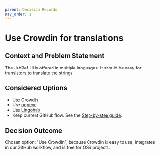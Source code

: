 ```yaml
---
parent: Decision Records
nav_order: 1
---
```

# Use Crowdin for translations

## Context and Problem Statement

The JabRef UI is offered in multiple languages. It should be easy for translators to translate the strings.

## Considered Options

* Use [Crowdin](http://crowdin.com/)
* Use [popeye](https://github.com/JabRef/popeye)
* Use [Lingohub](https://lingohub.com/)
* Keep current GitHub flow. See the [Step-by-step guide](https://docs.jabref.org/contributing/how-to-translate-the-ui).

## Decision Outcome

Chosen option: "Use Crowdin", because Crowdin is easy to use, integrates in our GitHub workflow, and is free for OSS projects.
